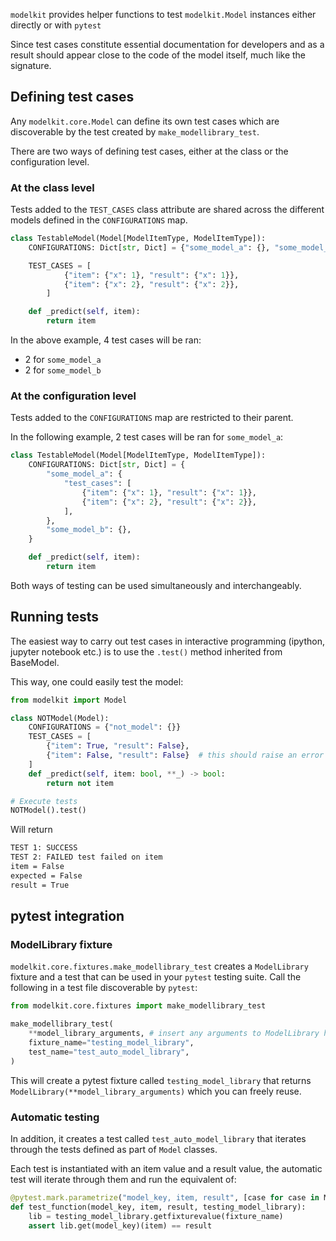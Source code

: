 `modelkit` provides helper functions to test `modelkit.Model` instances either directly or with `pytest`

Since test cases constitute essential documentation for developers and as a result should appear close to the code of the model itself, much like the signature.

## Defining test cases

Any `modelkit.core.Model` can define its own test cases which are discoverable by the test created by `make_modellibrary_test`.

There are two ways of defining test cases, either at the class or the configuration level.

### At the class level

Tests added to the `TEST_CASES` class attribute are shared across the different models defined in the `CONFIGURATIONS` map.

```python
class TestableModel(Model[ModelItemType, ModelItemType]):
    CONFIGURATIONS: Dict[str, Dict] = {"some_model_a": {}, "some_model_b": {}}

    TEST_CASES = [
            {"item": {"x": 1}, "result": {"x": 1}},
            {"item": {"x": 2}, "result": {"x": 2}},
        ]

    def _predict(self, item):
        return item
```

In the above example, 4 test cases will be ran:

- 2 for `some_model_a`
- 2 for `some_model_b`

### At the configuration level

Tests added to the `CONFIGURATIONS` map are restricted to their parent.

In the following example, 2 test cases will be ran for `some_model_a`:

```python
class TestableModel(Model[ModelItemType, ModelItemType]):
    CONFIGURATIONS: Dict[str, Dict] = {
        "some_model_a": {
            "test_cases": [
                {"item": {"x": 1}, "result": {"x": 1}},
                {"item": {"x": 2}, "result": {"x": 2}},
            ],
        },
        "some_model_b": {},
    }

    def _predict(self, item):
        return item

```

Both ways of testing can be used simultaneously and interchangeably.

## Running tests

The easiest way to carry out test cases in interactive programming (ipython, jupyter notebook etc.) is to use the `.test()` method inherited from BaseModel.

This way, one could easily test the model:

```python
from modelkit import Model

class NOTModel(Model):
    CONFIGURATIONS = {"not_model": {}}
    TEST_CASES = [
        {"item": True, "result": False},
        {"item": False, "result": False}  # this should raise an error
    ]
    def _predict(self, item: bool, **_) -> bool:
        return not item

# Execute tests
NOTModel().test()
```

Will return

```bash
TEST 1: SUCCESS
TEST 2: FAILED test failed on item
item = False
expected = False
result = True
```

## pytest integration

### ModelLibrary fixture

`modelkit.core.fixtures.make_modellibrary_test` creates a `ModelLibrary` fixture and a test that can be used in your `pytest` testing suite. Call the following in a test file discoverable by `pytest`:

```python
from modelkit.core.fixtures import make_modellibrary_test

make_modellibrary_test(
    **model_library_arguments, # insert any arguments to ModelLibrary here
    fixture_name="testing_model_library",
    test_name="test_auto_model_library",
)
```

This will create a pytest fixture called `testing_model_library` that returns `ModelLibrary(**model_library_arguments)` which you can freely reuse.

### Automatic testing

In addition, it creates a test called `test_auto_model_library` that iterates through the tests defined as part of `Model` classes.

Each test is instantiated with an item value and a result value, the automatic test will iterate through them and run the equivalent of:

```python
@pytest.mark.parametrize("model_key, item, result", [case for case in Model.TEST_CASES])
def test_function(model_key, item, result, testing_model_library):
    lib = testing_model_library.getfixturevalue(fixture_name)
    assert lib.get(model_key)(item) == result

```
